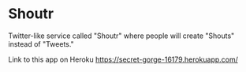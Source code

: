 # Shoutr

Twitter-like service called "Shoutr" where people will create "Shouts" instead of "Tweets."

Link to this app on Heroku https://secret-gorge-16179.herokuapp.com/